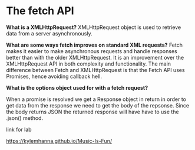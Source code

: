 # The fetch API

**What is a XMLHttpRequest?**
XMLHttpRequest object is used to retrieve data from a server asynchronously.


**What are some ways fetch improves on standard XML requests?**
Fetch makes it easier to make asynchronous requests and handle responses better than with the older XMLHttpRequest.
It is an improvement over the XMLHttpRequest API in both complexity and functionality. The main difference between Fetch and XMLHttpRequest is that the Fetch API uses Promises, hence avoiding callback hell.

**What is the options object used for with a fetch request?**

When a promise is resolved we get a Response object in return in order to get data from the response we need to get the body of the repsonse. Since the body returns JSON the returned response will have have to use the .json() method.


link for lab

 https://kylemhanna.github.io/Music-Is-Fun/